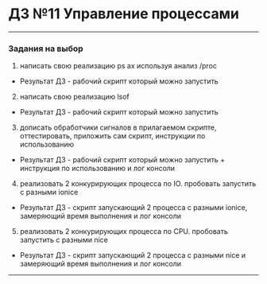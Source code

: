 # ДЗ №11 Управление процессами
--------------------------------------------------------------------------------------------
### Задания на выбор
1) написать свою реализацию ps ax используя анализ /proc
- Результат ДЗ - рабочий скрипт который можно запустить
2) написать свою реализацию lsof
- Результат ДЗ - рабочий скрипт который можно запустить
3) дописать обработчики сигналов в прилагаемом скрипте, оттестировать, приложить сам скрипт, инструкции по использованию
- Результат ДЗ - рабочий скрипт который можно запустить + инструкция по использованию и лог консоли
4) реализовать 2 конкурирующих процесса по IO. пробовать запустить с разными ionice
- Результат ДЗ - скрипт запускающий 2 процесса с разными ionice, замеряющий время выполнения и лог консоли
5) реализовать 2 конкурирующих процесса по CPU. пробовать запустить с разными nice
- Результат ДЗ - скрипт запускающий 2 процесса с разными nice и замеряющий время выполнения и лог консоли
--------------------------------------------------------------------------------------------
